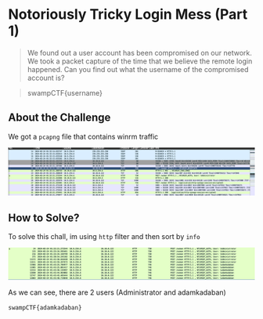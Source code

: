 # Notoriously Tricky Login Mess (Part 1)
> We found out a user account has been compromised on our network. We took a packet capture of the time that we believe the remote login happened. Can you find out what the username of the compromised account is?

> swampCTF{username}

## About the Challenge
We got a `pcapng` file that contains winrm traffic

![preview](images/preview.png)

## How to Solve?
To solve this chall, im using `http` filter and then sort by `info`

![flag](images/flag.png)

As we can see, there are 2 users (Administrator and adamkadaban)

```
swampCTF{adamkadaban}
```